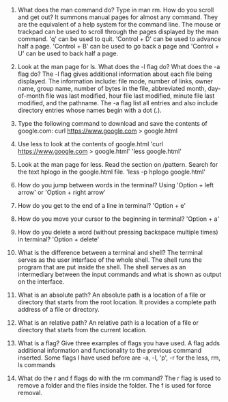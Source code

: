 1. What does the man command do? Type in man rm. How do you scroll and get out?
	It summons manual pages for almost any command. They are the equivalent of a help system for the command line. The mouse or trackpad can be used to scroll through the pages displayed by the man command. 'q' can be used to quit.
	'Control + D' can be used to advance half a page. 'Control + B' can be used to go back a page and 'Control + U' can be used to back half a page.

2. Look at the man page for ls. What does the -l flag do? What does the -a flag do?
	The -l flag gives additional information about each file being displayed. The information include: file mode, number of links, owner name, group name, number of bytes in the file, abbreviated month, day-of-month file was last modified, hour file last modified, minute file last modified, and the pathname.
	The -a flag list all entries and also include directory entries whose names begin with a dot (.).

3. Type the following command to download and save the contents of google.com: curl https://www.google.com > google.html
4. Use less to look at the contents of google.html
	'curl https://www.google.com > google.html'
	'less google.html'

5. Look at the man page for less. Read the section on /pattern. Search for the text hplogo in the google.html file.
	'less -p hplogo google.html'


6. How do you jump between words in the terminal?
	Using 'Option + left arrow' or 'Option + right arrow'

7. How do you get to the end of a line in terminal?
	'Option + e'

8. How do you move your cursor to the beginning in terminal?
	'Option + a'

9. How do you delete a word (without pressing backspace multiple times) in terminal?
	'Option + delete'

10. What is the difference between a terminal and shell?
	The terminal serves as the user interface of the whole shell. The shell runs the program that are put inside the shell. The shell serves as an intermediary between the input commands and what is shown as output on the interface.

11. What is an absolute path?
	An absolute path is a location of a file or directory that starts from the root location. It provides a complete path address of a file or directory.

12. What is an relative path?
	An relative path is a location of a file or directory that starts from the current location.

13. What is a flag? Give three examples of flags you have used.
	A flag adds additional information and functionality to the previous command inserted. Some flags I have used before are -a, -l, 'p', -r for the less, rm, ls commands

14. What do the r and f flags do with the rm command?
	The r flag is used to remove a folder and the files inside the folder. The f is used for force removal.